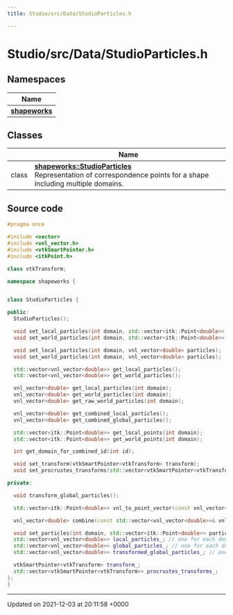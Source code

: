 ```yaml
---
title: Studio/src/Data/StudioParticles.h

---
```


# Studio/src/Data/StudioParticles.h



## Namespaces

| Name           |
| -------------- |
| **[shapeworks](../Namespaces/namespaceshapeworks.md)**  |

## Classes

|                | Name           |
| -------------- | -------------- |
| class | **[shapeworks::StudioParticles](../Classes/classshapeworks_1_1StudioParticles.md)** <br>Representation of correspondence points for a shape including multiple domains.  |




## Source code

```cpp
#pragma once

#include <vector>
#include <vnl_vector.h>
#include <vtkSmartPointer.h>
#include <itkPoint.h>

class vtkTransform;

namespace shapeworks {


class StudioParticles {

public:
  StudioParticles();

  void set_local_particles(int domain, std::vector<itk::Point<double>> particles);
  void set_world_particles(int domain, std::vector<itk::Point<double>> particles);

  void set_local_particles(int domain, vnl_vector<double> particles);
  void set_world_particles(int domain, vnl_vector<double> particles);

  std::vector<vnl_vector<double>> get_local_particles();
  std::vector<vnl_vector<double>> get_world_particles();

  vnl_vector<double> get_local_particles(int domain);
  vnl_vector<double> get_world_particles(int domain);
  vnl_vector<double> get_raw_world_particles(int domain);

  vnl_vector<double> get_combined_local_particles();
  vnl_vector<double> get_combined_global_particles();

  std::vector<itk::Point<double>> get_local_points(int domain);
  std::vector<itk::Point<double>> get_world_points(int domain);

  int get_domain_for_combined_id(int id);

  void set_transform(vtkSmartPointer<vtkTransform> transform);
  void set_procrustes_transforms(std::vector<vtkSmartPointer<vtkTransform>> transforms);

private:

  void transform_global_particles();

  std::vector<itk::Point<double>> vnl_to_point_vector(const vnl_vector<double>& vnl);

  vnl_vector<double> combine(const std::vector<vnl_vector<double>>& vnl);

  void set_particles(int domain, std::vector<itk::Point<double>> particles, bool local);
  std::vector<vnl_vector<double>> local_particles_; // one for each domain
  std::vector<vnl_vector<double>> global_particles_; // one for each domain
  std::vector<vnl_vector<double>> transformed_global_particles_; // one for each domain

  vtkSmartPointer<vtkTransform> transform_;
  std::vector<vtkSmartPointer<vtkTransform>> procrustes_transforms_;
};
}
```


-------------------------------

Updated on 2021-12-03 at 20:11:58 +0000
